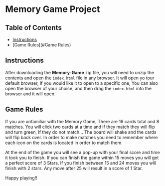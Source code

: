 # Memory Game Project

## Table of Contents

* [Instructions](#instructions)
* [Game Rules](#Game Rules)

## Instructions

After downloading the **Memory-Game** zip file, you will need to unzip the contents and open the `index.html` file in any browser. It will open yo tour default browser, If you would like it to open to a specific one, You can also open the browser of your choice, and then drag the `index.html` into the browser and it will open.

## Game Rules

If you are unfamiliar with the Memory Game, There are 16 cards total and 8 matches. You will click two cards at a time and if they match they will flip and turn green,
If they do not match... The board will shake and the cards will flip back over. In order to make matches you need to remember where each icon on the cards is located in order to match them. 

At the end of the game you will see a pop-up with your final score and time it took you to finish. 
If you can finish the game within 15 moves you will get a perfect score of 3 Stars. If you finish between 15 and 24 moves you will finish with 2 stars. Any move after 25 will result in a score of 1 Star.


Happy playing!!
